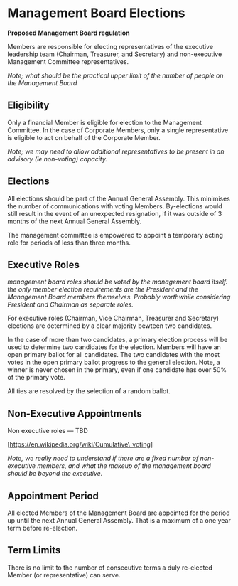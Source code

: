 # Management Board Elections

**Proposed Management Board regulation**

Members are responsible for electing representatives of the executive leadership team (Chairman, Treasurer, and Secretary) and non-executive Management Committee representatives.

_Note; what should be the practical upper limit of the number of people on the Management Board_

## Eligibility

Only a financial Member is eligible for election to the Management Committee. In the case of Corporate Members, only a single representative is eligible to act on behalf of the Corporate Member.

_Note; we may need to allow additional representatives to be present in an advisory (ie non-voting) capacity._

## Elections

All elections should be part of the Annual General Assembly.  This minimises the number of communications with voting Members.  By-elections would still result in the event of an unexpected resignation, if it was outside of 3 months of the next Annual General Assembly.

The management committee is empowered to appoint a temporary acting role for periods of less than three months.

## Executive Roles

_management board roles should be voted by the management board itself. the only member election requirements are the President and the Management Board members themselves. Probably worthwhile considering President and Chairman as separate roles._

For executive roles (Chairman, Vice Chairman, Treasurer and Secretary) elections are determined by a clear majority bewteen two candidates.  

In the case of more than two candidates, a primary election process will be used to determine two candidates for the election. Members will have an open primary ballot for all candidates. The two candidates with the most votes in the open primary ballot progress to the general election. Note, a winner is never chosen in the primary, even if one candidate has over 50% of the primary vote.

All ties are resolved by the selection of a random ballot.

## Non-Executive Appointments

Non executive roles — TBD

[https://en.wikipedia.org/wiki/Cumulative\_voting]

_Note, we really need to understand if there are a fixed number of non-executive members, and what the makeup of the management board should be beyond the executive._


## Appointment Period

All elected Members of the Management Board are appointed for the period up until the next Annual General Assembly.  That is a maximum of a one year term before re-election.

## Term Limits

There is no limit to the number of consecutive terms a duly re-elected Member (or representative) can serve.
